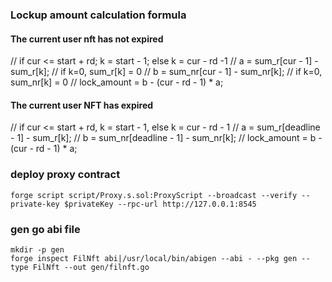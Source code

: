 ### Lockup amount calculation formula
#### The current user nft has not expired
// if cur <= start + rd; k = start - 1; else k = cur - rd -1
// a = sum_r[cur - 1] - sum_r[k];   // if k=0, sum_r[k] = 0
// b = sum_nr[cur - 1] - sum_nr[k]; // if k=0, sum_nr[k] = 0
// lock_amount = b - (cur - rd - 1) * a;

#### The current user NFT has expired
// if cur <= start + rd, k = start - 1, else k = cur - rd - 1
// a = sum_r[deadline - 1] - sum_r[k];
// b = sum_nr[deadline - 1] - sum_nr[k];
// lock_amount = b - (cur - rd - 1) * a;

### deploy proxy contract 
```shell
forge script script/Proxy.s.sol:ProxyScript --broadcast --verify --private-key $privateKey --rpc-url http://127.0.0.1:8545
```

### gen go abi file
```shell
mkdir -p gen
forge inspect FilNft abi|/usr/local/bin/abigen --abi - --pkg gen --type FilNft --out gen/filnft.go
```

